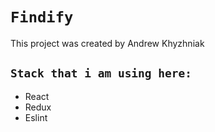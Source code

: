# `Findify`

This project was created by Andrew Khyzhniak

## `Stack that i am using here:`
 - React
 - Redux
 - Eslint
 





